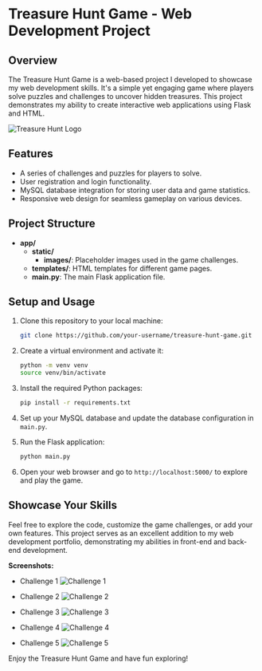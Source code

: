 # Treasure Hunt Game - Web Development Project

## Overview

The Treasure Hunt Game is a web-based project I developed to showcase my web development skills. It's a simple yet engaging game where players solve puzzles and challenges to uncover hidden treasures. This project demonstrates my ability to create interactive web applications using Flask and HTML.

![Treasure Hunt Logo]([images/treasure_hunt_logo.png](https://static.wikia.nocookie.net/mspaintadventures/images/2/2c/Defrosted_Frost_and_Frogs.png/revision/latest?cb=20121113170656))

## Features

- A series of challenges and puzzles for players to solve.
- User registration and login functionality.
- MySQL database integration for storing user data and game statistics.
- Responsive web design for seamless gameplay on various devices.

## Project Structure

- **app/**
  - **static/**
    - **images/**: Placeholder images used in the game challenges.
  - **templates/**: HTML templates for different game pages.
  - **main.py**: The main Flask application file.

## Setup and Usage

1. Clone this repository to your local machine:

   ```bash
   git clone https://github.com/your-username/treasure-hunt-game.git
   ```

2. Create a virtual environment and activate it:

   ```bash
   python -m venv venv
   source venv/bin/activate
   ```

3. Install the required Python packages:

   ```bash
   pip install -r requirements.txt
   ```

4. Set up your MySQL database and update the database configuration in `main.py`.

5. Run the Flask application:

   ```bash
   python main.py
   ```

6. Open your web browser and go to `http://localhost:5000/` to explore and play the game.

## Showcase Your Skills

Feel free to explore the code, customize the game challenges, or add your own features. This project serves as an excellent addition to my web development portfolio, demonstrating my abilities in front-end and back-end development.

**Screenshots:**

- Challenge 1
  ![Challenge 1](.idea/1.jpg)

- Challenge 2
  ![Challenge 2](images/challenge2.png)

- Challenge 3
  ![Challenge 3](images/challenge3.png)

- Challenge 4
  ![Challenge 4](images/challenge4.png)

- Challenge 5
  ![Challenge 5](images/challenge5.png)

Enjoy the Treasure Hunt Game and have fun exploring!
